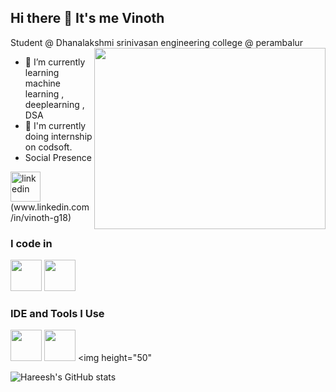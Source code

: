 ## Hi there 👋 It's me Vinoth

Student @ Dhanalakshmi srinivasan engineering college @ perambalur
<img align="right" width="370" height="290" src="https://i.pinimg.com/originals/47/f0/34/47f0342cec72b800463bf003eac1257e.gif">
                                                
- 🌱 I’m currently learning machine learning , deeplearning , DSA
- 🌱  I'm currently doing internship on codsoft.
- Social Presence

 <img width="48" height="48" src="https://img.icons8.com/color/48/linkedin.png" alt="linkedin"/>
 (www.linkedin.com/in/vinoth-g18)
 


### I code in
<img height="50" width="50" src="https://img.icons8.com/color/48/000000/python.png" /> <img height="50" width="50" src="https://img.icons8.com/color/48/000000/c-programming.png" /> 

### IDE and Tools I Use
<img height="50" width="50" src="https://img.icons8.com/color/48/000000/visual-studio-code-2019.png"/> <img height="50" width="50" src="https://img.icons8.com/color/48/000000/pycharm.png"/> <img height="50" 


![Hareesh's GitHub stats](https://github-readme-stats.vercel.app/api?username=hareesh-r&theme=dark&show_icons=true&&hide=issues,contribs)





